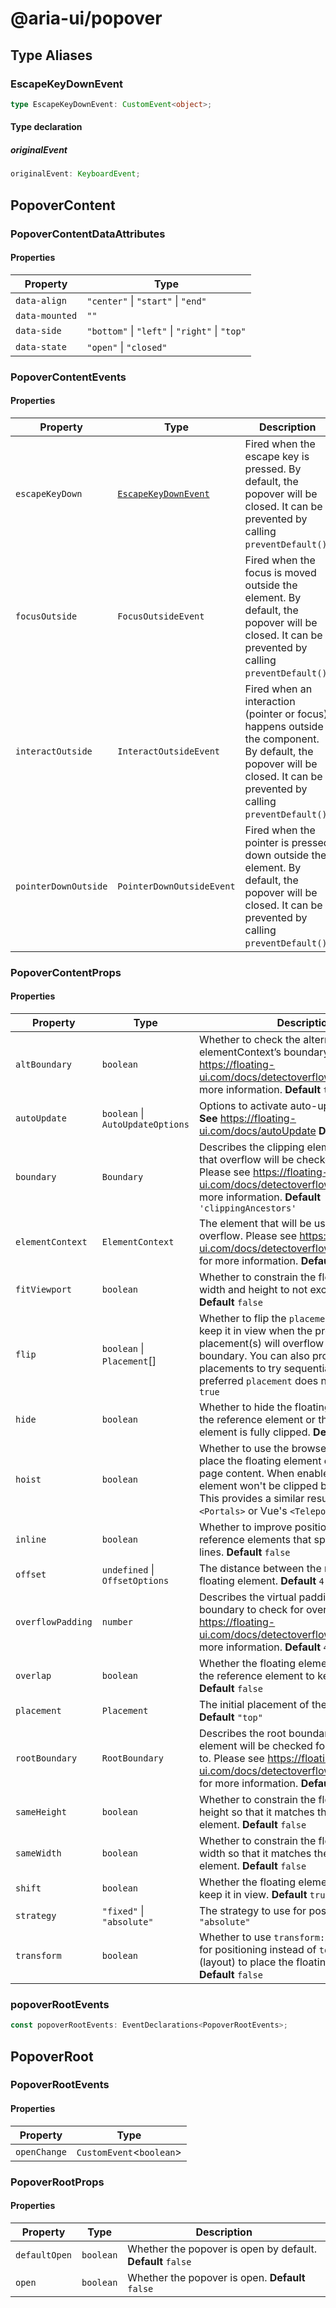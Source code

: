 # @aria-ui/popover

## Type Aliases

### EscapeKeyDownEvent

```ts
type EscapeKeyDownEvent: CustomEvent<object>;
```

#### Type declaration

##### originalEvent

```ts
originalEvent: KeyboardEvent;
```

## PopoverContent

### PopoverContentDataAttributes

#### Properties

| Property       | Type                                           |
| -------------- | ---------------------------------------------- |
| `data-align`   | `"center"` \| `"start"` \| `"end"`             |
| `data-mounted` | `""`                                           |
| `data-side`    | `"bottom"` \| `"left"` \| `"right"` \| `"top"` |
| `data-state`   | `"open"` \| `"closed"`                         |

### PopoverContentEvents

#### Properties

| Property | Type | Description |
| --- | --- | --- |
| `escapeKeyDown` | [`EscapeKeyDownEvent`](README.md#escapekeydownevent) | Fired when the escape key is pressed. By default, the popover will be closed. It can be prevented by calling `preventDefault()`. |
| `focusOutside` | `FocusOutsideEvent` | Fired when the focus is moved outside the element. By default, the popover will be closed. It can be prevented by calling `preventDefault()`. |
| `interactOutside` | `InteractOutsideEvent` | Fired when an interaction (pointer or focus) happens outside the component. By default, the popover will be closed. It can be prevented by calling `preventDefault()`. |
| `pointerDownOutside` | `PointerDownOutsideEvent` | Fired when the pointer is pressed down outside the element. By default, the popover will be closed. It can be prevented by calling `preventDefault()`. |

### PopoverContentProps

#### Properties

| Property | Type | Description |
| --- | --- | --- |
| `altBoundary` | `boolean` | Whether to check the alternate elementContext’s boundary. Please see https://floating-ui.com/docs/detectoverflow#altboundary for more information. **Default** `true` |
| `autoUpdate` | `boolean` \| `AutoUpdateOptions` | Options to activate auto-update listeners **See** https://floating-ui.com/docs/autoUpdate **Default** `true` |
| `boundary` | `Boundary` | Describes the clipping element(s) or area that overflow will be checked relative to. Please see https://floating-ui.com/docs/detectoverflow#boundary for more information. **Default** `'clippingAncestors'` |
| `elementContext` | `ElementContext` | The element that will be used to check for overflow. Please see https://floating-ui.com/docs/detectoverflow#elementcontext for more information. **Default** `'floating'` |
| `fitViewport` | `boolean` | Whether to constrain the floating element's width and height to not exceed the viewport. **Default** `false` |
| `flip` | `boolean` \| `Placement`[] | Whether to flip the `placement` in order to keep it in view when the preferred placement(s) will overflow the clipping boundary. You can also provide an array of placements to try sequentially if the preferred `placement` does not fit. **Default** `true` |
| `hide` | `boolean` | Whether to hide the floating element when the reference element or the floating element is fully clipped. **Default** `false` |
| `hoist` | `boolean` | Whether to use the browser [Popover API](https://developer.mozilla.org/en-US/docs/Web/API/Popover_API) to place the floating element on top of other page content. When enabled, the floating element won't be clipped by an ancestor. This provides a similar result to React's `<Portals>` or Vue's `<Teleport>`. **Default** `true` |
| `inline` | `boolean` | Whether to improve positioning for inline reference elements that span over multiple lines. **Default** `false` |
| `offset` | `undefined` \| `OffsetOptions` | The distance between the reference and floating element. **Default** `4` |
| `overflowPadding` | `number` | Describes the virtual padding around the boundary to check for overflow. Please see https://floating-ui.com/docs/detectoverflow#padding for more information. **Default** `4` |
| `overlap` | `boolean` | Whether the floating element can overlap the reference element to keep it in view. **Default** `false` |
| `placement` | `Placement` | The initial placement of the floating element **Default** `"top"` |
| `rootBoundary` | `RootBoundary` | Describes the root boundary that the element will be checked for overflow relative to. Please see https://floating-ui.com/docs/detectoverflow#rootboundary for more information. **Default** `'viewport'` |
| `sameHeight` | `boolean` | Whether to constrain the floating element's height so that it matches the reference element. **Default** `false` |
| `sameWidth` | `boolean` | Whether to constrain the floating element's width so that it matches the reference element. **Default** `false` |
| `shift` | `boolean` | Whether the floating element should shift to keep it in view. **Default** `true` |
| `strategy` | `"fixed"` \| `"absolute"` | The strategy to use for positioning **Default** `"absolute"` |
| `transform` | `boolean` | Whether to use `transform: translate3d()` for positioning instead of `top` and `left` (layout) to place the floating element. **Default** `false` |

### popoverRootEvents

```ts
const popoverRootEvents: EventDeclarations<PopoverRootEvents>;
```

## PopoverRoot

### PopoverRootEvents

#### Properties

| Property     | Type                       |
| ------------ | -------------------------- |
| `openChange` | `CustomEvent`\<`boolean`\> |

### PopoverRootProps

#### Properties

| Property | Type | Description |
| --- | --- | --- |
| `defaultOpen` | `boolean` | Whether the popover is open by default. **Default** `false` |
| `open` | `boolean` | Whether the popover is open. **Default** `false` |
